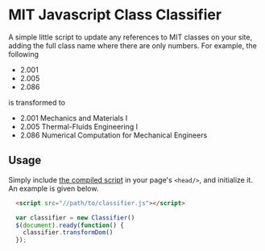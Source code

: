 # MIT Javascript Class Classifier

A simple little script to update any references to MIT classes on your site, adding the full class name where there are only numbers. For example, the following

- 2.001
- 2.005
- 2.086

is transformed to

- 2.001 Mechanics and Materials I
- 2.005 Thermal-Fluids Engineering I
- 2.086 Numerical Computation for Mechanical Engineers

## Usage

Simply include [the compiled script](gen/classifier.js) in your page's `<head/>`, and initialize it. An example is given below.

```html
  <script src="//path/to/classifier.js"></script>
```

```javascript
  var classifier = new Classifier()
  $(document).ready(function() {
    classifier.transformDom()
  });
```
